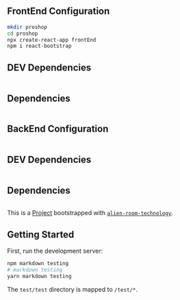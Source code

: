## FrontEnd Configuration

```bash
mkdir proshop
cd proshop
npx create-react-app frontEnd
npm i react-bootstrap
```

## DEV Dependencies

```bash


```

## Dependencies

```bash


```

## BackEnd Configuration

```bash


```

## DEV Dependencies

```bash


```

## Dependencies

```bash


```

This is a [Project](https://alienroom.dev) bootstrapped with [`alien-room-technology`](https://alienroom.io).

## Getting Started

First, run the development server:

```bash
npm markdown testing
# markdown testing
yarn markdown testing
```

The `test/test` directory is mapped to `/test/*`.
